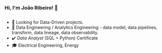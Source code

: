 ### Hi, I'm João Ribeiro! 🔎

<!--
**ribjoao/ribjoao** is a ✨ _special_ ✨ repository because its `README.md` (this file) appears on your GitHub profile.
-->
##
- 🔭 Looking for Data-Driven projects.
- 📑 Data Engineering / Analytics Engineering - data model, data pipelines, transform, data lineage, data observability.
- ✔️ *Data Analyst* (SQL + Python) Certificate
- 🎓 Electrical Engineering, Energy
